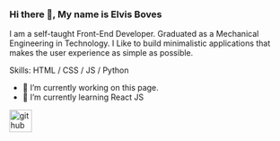 ### Hi there 👋, My name is Elvis Boves

I am a self-taught Front-End Developer. Graduated as a Mechanical Engineering in Technology. I Like to build minimalistic applications that makes the user experience as simple as possible.

Skills: HTML / CSS / JS / Python

- 🔭 I’m currently working on this page. 
- 🌱 I’m currently learning React JS 


[<img src='https://cdn.jsdelivr.net/npm/simple-icons@3.0.1/icons/github.svg' alt='github' height='40'>](https://github.com/https://github.com/eboves)  


